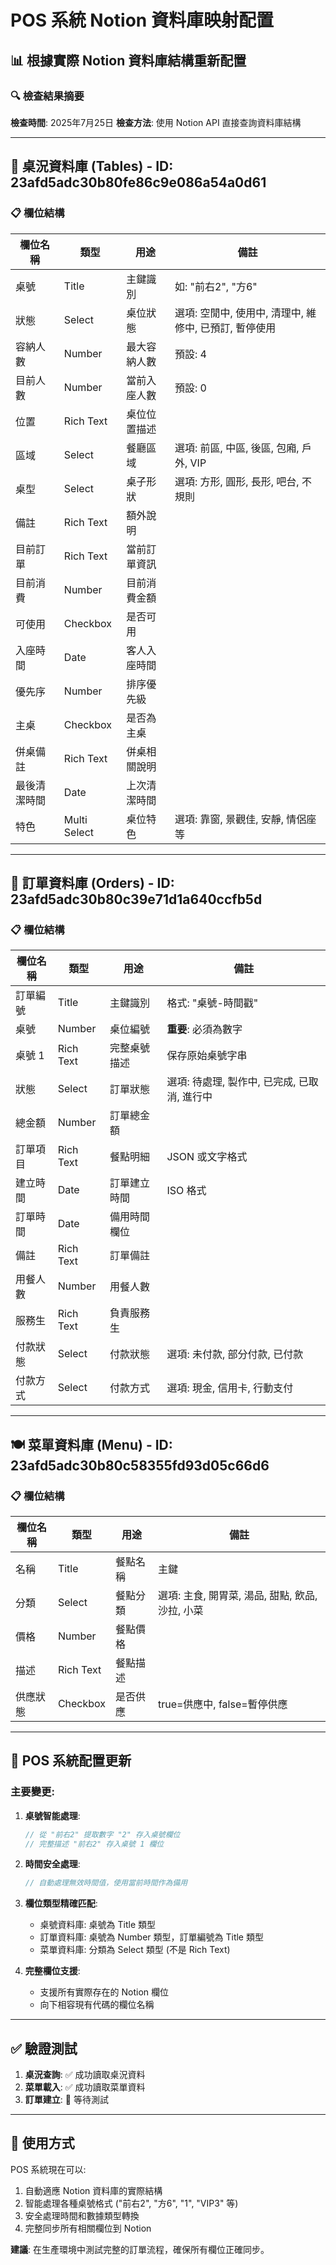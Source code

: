 # POS 系統 Notion 資料庫映射配置

## 📊 根據實際 Notion 資料庫結構重新配置

### 🔍 檢查結果摘要

**檢查時間**: 2025年7月25日
**檢查方法**: 使用 Notion API 直接查詢資料庫結構

---

## 🏪 桌況資料庫 (Tables) - ID: 23afd5adc30b80fe86c9e086a54a0d61

### 📋 欄位結構
| 欄位名稱 | 類型 | 用途 | 備註 |
|---------|------|------|------|
| 桌號 | Title | 主鍵識別 | 如: "前右2", "方6" |
| 狀態 | Select | 桌位狀態 | 選項: 空閒中, 使用中, 清理中, 維修中, 已預訂, 暫停使用 |
| 容納人數 | Number | 最大容納人數 | 預設: 4 |
| 目前人數 | Number | 當前入座人數 | 預設: 0 |
| 位置 | Rich Text | 桌位位置描述 | |
| 區域 | Select | 餐廳區域 | 選項: 前區, 中區, 後區, 包廂, 戶外, VIP |
| 桌型 | Select | 桌子形狀 | 選項: 方形, 圓形, 長形, 吧台, 不規則 |
| 備註 | Rich Text | 額外說明 | |
| 目前訂單 | Rich Text | 當前訂單資訊 | |
| 目前消費 | Number | 目前消費金額 | |
| 可使用 | Checkbox | 是否可用 | |
| 入座時間 | Date | 客人入座時間 | |
| 優先序 | Number | 排序優先級 | |
| 主桌 | Checkbox | 是否為主桌 | |
| 併桌備註 | Rich Text | 併桌相關說明 | |
| 最後清潔時間 | Date | 上次清潔時間 | |
| 特色 | Multi Select | 桌位特色 | 選項: 靠窗, 景觀佳, 安靜, 情侶座等 |

---

## 📝 訂單資料庫 (Orders) - ID: 23afd5adc30b80c39e71d1a640ccfb5d

### 📋 欄位結構
| 欄位名稱 | 類型 | 用途 | 備註 |
|---------|------|------|------|
| 訂單編號 | Title | 主鍵識別 | 格式: "桌號-時間戳" |
| 桌號 | Number | 桌位編號 | **重要**: 必須為數字 |
| 桌號 1 | Rich Text | 完整桌號描述 | 保存原始桌號字串 |
| 狀態 | Select | 訂單狀態 | 選項: 待處理, 製作中, 已完成, 已取消, 進行中 |
| 總金額 | Number | 訂單總金額 | |
| 訂單項目 | Rich Text | 餐點明細 | JSON 或文字格式 |
| 建立時間 | Date | 訂單建立時間 | ISO 格式 |
| 訂單時間 | Date | 備用時間欄位 | |
| 備註 | Rich Text | 訂單備註 | |
| 用餐人數 | Number | 用餐人數 | |
| 服務生 | Rich Text | 負責服務生 | |
| 付款狀態 | Select | 付款狀態 | 選項: 未付款, 部分付款, 已付款 |
| 付款方式 | Select | 付款方式 | 選項: 現金, 信用卡, 行動支付 |

---

## 🍽️ 菜單資料庫 (Menu) - ID: 23afd5adc30b80c58355fd93d05c66d6

### 📋 欄位結構
| 欄位名稱 | 類型 | 用途 | 備註 |
|---------|------|------|------|
| 名稱 | Title | 餐點名稱 | 主鍵 |
| 分類 | Select | 餐點分類 | 選項: 主食, 開胃菜, 湯品, 甜點, 飲品, 沙拉, 小菜 |
| 價格 | Number | 餐點價格 | |
| 描述 | Rich Text | 餐點描述 | |
| 供應狀態 | Checkbox | 是否供應 | true=供應中, false=暫停供應 |

---

## 🔧 POS 系統配置更新

### 主要變更:

1. **桌號智能處理**:
   ```javascript
   // 從 "前右2" 提取數字 "2" 存入桌號欄位
   // 完整描述 "前右2" 存入桌號 1 欄位
   ```

2. **時間安全處理**:
   ```javascript
   // 自動處理無效時間值，使用當前時間作為備用
   ```

3. **欄位類型精確匹配**:
   - 桌號資料庫: 桌號為 Title 類型
   - 訂單資料庫: 桌號為 Number 類型，訂單編號為 Title 類型
   - 菜單資料庫: 分類為 Select 類型 (不是 Rich Text)

4. **完整欄位支援**:
   - 支援所有實際存在的 Notion 欄位
   - 向下相容現有代碼的欄位名稱

---

## ✅ 驗證測試

1. **桌況查詢**: ✅ 成功讀取桌況資料
2. **菜單載入**: ✅ 成功讀取菜單資料
3. **訂單建立**: 🧪 等待測試

---

## 🚀 使用方式

POS 系統現在可以:
1. 自動適應 Notion 資料庫的實際結構
2. 智能處理各種桌號格式 ("前右2", "方6", "1", "VIP3" 等)
3. 安全處理時間和數據類型轉換
4. 完整同步所有相關欄位到 Notion

**建議**: 在生產環境中測試完整的訂單流程，確保所有欄位正確同步。
